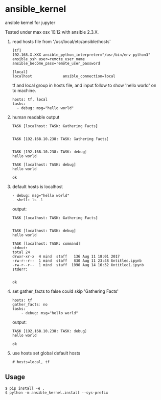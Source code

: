 ansible_kernel
======================

ansible kernel for jupyter

Tested under max osx 10.12 with ansible 2.3.X.

1. read hosts file from '/usr/local/etc/ansible/hosts'
    ```
    [tf]
    192.168.X.XXX ansible_python_interpreter="/usr/bin/env python3" ansible_ssh_user=remote_user_name ansible_become_pass=remote_user_password
    
    [local]
    localhost              ansible_connection=local
    ```
    tf and local group in hosts file, and input follow to show 'hello world' on to machine.
    ```$ansible
    hosts: tf, local
    tasks:
      - debug: msg="hello world"
    ``` 

2. human readable output
    ```
    TASK [localhost: TASK: Gathering Facts] 
    
    
    TASK [192.168.10.238: TASK: Gathering Facts] 
    
    
    TASK [192.168.10.238: TASK: debug] 
    hello world
    
    TASK [localhost: TASK: debug] 
    hello world
    
    ok
    ```

3. default hosts is localhost
    ```
    - debug: msg="hello world"
    - shell: ls -l
    ```
    output:
    ```
    TASK [localhost: TASK: Gathering Facts] 
    
    
    TASK [localhost: TASK: debug] 
    hello world
    
    TASK [localhost: TASK: command] 
    stdout:
    total 24
    drwxr-xr-x  4 mind  staff   136 Aug 11 18:01 2017
    -rw-r--r--  1 mind  staff   830 Aug 11 23:48 Untitled.ipynb
    -rw-r--r--  1 mind  staff  1090 Aug 14 16:32 Untitled1.ipynb
    stderr:
    
    
    ok
    ```

4. set gather_facts to false could skip 'Gathering Facts'
    ```
    hosts: tf
    gather_facts: no
    tasks:
        - debug: msg="hello world"
    ```
    output:
    ```
    TASK [192.168.10.238: TASK: debug] 
    hello world
    
    ok
    ```

5. use hosts set global default hosts
    ```
    # hosts=local, tf
    ```


Usage
-----

    $ pip install -e .
    $ python -m ansible_kernel.install --sys-prefix
